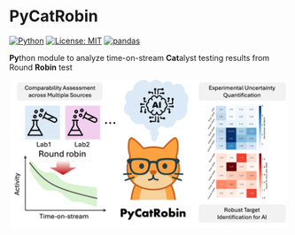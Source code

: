 # PyCatRobin

[![Python](https://img.shields.io/badge/python-3.12+-blue.svg)](https://www.python.org/downloads/)
[![License: MIT](https://img.shields.io/badge/License-MIT-yellow.svg)](https://opensource.org/licenses/MIT)
[![pandas](https://img.shields.io/badge/pandas-compatible-green.svg)](https://pandas.pydata.org/)

**Py**thon module to analyze time-on-stream **Cat**alyst testing results from Round **Robin** test

<div align="center">
<img src="./imgs/PyCatRobin_img_251012.png" alt="img" width="500">
</div>
